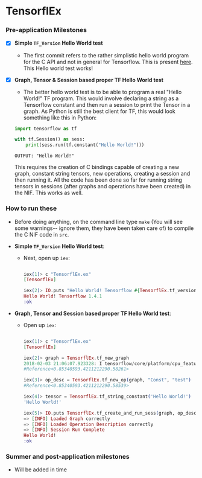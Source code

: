 # TensorflEx
### Pre-application Milestones
- [x] __Simple `TF_Version` Hello World test__
    - The first commit refers to the rather simplistic hello world program for the C API and not in general for Tensorflow. This is present [here](https://www.tensorflow.org/install/install_c#validate_your_installation). This Hello world test works!
    
- [x] __Graph, Tensor & Session based proper TF Hello World test__
    - The better hello world test is to be able to program a real "Hello World!" TF program. This would involve declaring a string as a Tensorflow constant and then run a session to print the Tensor in a graph. As Python is still the best client for TF, this would look something like this in Python:

    ```python
    import tensorflow as tf

    with tf.Session() as sess:
        print(sess.run(tf.constant("Hello World!")))
    ```
    
    ```
    OUTPUT: "Hello World!"
    ```
    
    This requires the creation of C bindings capable of creating a new graph, constant string tensors, new operations, creating a session and then running it. All the code has been done so far for running string tensors in sessions (after graphs and operations have been created) in the NIF. This works as well. 
    
### How to run these

- Before doing anything, on the command line type `make` (You will see some warnings-- ignore them, they have been taken care of) to compile the C NIF code in `src`.

- __Simple `TF_Version` Hello World test__:
    - Next, open up `iex`:
        ```elixir
        
        iex(1)> c "TensorflEx.ex"
        [TensorflEx]
        
        iex(2)> IO.puts "Hello World! Tensorflow #{TensorflEx.tf_version}"
        Hello World! Tensorflow 1.4.1
        :ok
        ```
        
- __Graph, Tensor and Session based proper TF Hello World test__:
    - Open up `iex`:
        ```elixir
        
        iex(1)> c "TensorflEx.ex"
        [TensorflEx]
        
        iex(2)> graph = TensorflEx.tf_new_graph
        2018-02-03 21:06:07.923328: I tensorflow/core/platform/cpu_feature_guard.cc:137] Your CPU supports instructions that this TensorFlow binary was not compiled to use: SSE4.1 SSE4.2 AVX AVX2 FMA
        #Reference<0.85340593.4211212290.58261>
        
        iex(3)> op_desc = TensorflEx.tf_new_op(graph, "Const", "test")
        #Reference<0.85340593.4211212290.58539>
        
        iex(4)> tensor = TensorflEx.tf_string_constant('Hello World!')
        'Hello World!'
        
        iex(5)> IO.puts TensorflEx.tf_create_and_run_sess(graph, op_desc, tensor)
        => [INFO] Loaded Graph correctly
        => [INFO] Loaded Operation Description correctly
        => [INFO] Session Run Complete
        Hello World!
        :ok
        
        
### Summer and post-application milestones
- Will be added in time
